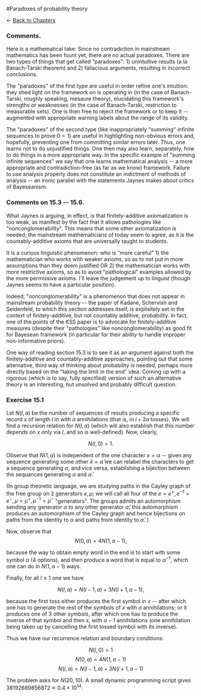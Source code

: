 #Paradoxes of probability theory

$\leftarrow$ [Back to Chapters](./index.html)


### Comments.

Here is a mathematical take: Since no contradiction in mainstream mathematics has been fount yet, there are no actual paradoxes. There are two types of things that get called "paradoxes": 1) unintuitive results (a la Banach-Tarski theorem) and 2) fallacious arguments, resulting in incorrect conclusions.

The "paradoxes" of the first type are useful in order refine one's intuition: they shed light on the framework on is operating in (in the case of Banach-Tarski, roughly speaking, mesaure theory), elucidating this framework's strengths or weaknesses (in the case of Banach-Tarski, restriction to measurable sets). One is then free to reject the framework or to keep it -- augmented with appropriate warning labels about the range of its validity.

 The "paradoxes" of the second type (like inappropriately "summing" infinite sequences to prove $0=1$) are useful in highlighting non-obvious errors and, hopefully, preventing one from committing similar errors later.
 Thus, one learns not to do unjustified things. One then may also learn, separately, how to do things in a more appropriate way. In the specific example of "summing infinite sequences" we say that one learns mathematical analysis -- a more appropriate and contradiction-free (as far as we know) framework. Failure to use analysis properly does not constitute an indictment of methods of analysis -- an ironic  parallel with the statements Jaynes makes about critics of Bayeseanism.  
 
 ### Comments on 15.3 -- 15.6.
 
 
What Jaynes is arguing, in effect, is that finitely-additive axiomatization is too weak, as manifest by the fact that it allows pathologies like "nonconglomerability". This means that some other axiomatization is needed; the mainstream mathematicians of today seem to agree, as it is the countably-additive axioms that are universally taught to students. 

It is a curious linguistic phenomenon: who is "more careful" 1) the mathematician who works with weaker axioms, so as to not put in more assumptions than they deem justified OR 2) the mathematician works with more restrictive axioms, so as to avoid "pathological" examples allowed by the more permissive axioms. I'll leave the judgement up to linguist (though Jaynes seems to have a particular position). 

Indeed, "nonconglomerability" is a phenomenon that does not appear in mainstream probability theory -- the paper of Kadane, Schervish and Seidenfeld, to which this section addresses itself, is explisitely set in the context of finitely-additive, but not countably additive,  probability. In fact, one of the points of the KSS paper is to advocate for finitely-additive measures (despite their "pathologies" like nonconglomerability) as good fit for Bayesean framework (in particular for their ability to handle improper non-informative priors). 
 
 One way of reading section 15.3 is to see it as an argument against both the finitely-additive and countably-additive approaches, pointing out that some alternative, third way of thinking about probability is needed, perhaps more directly based on the "taking the limit in the end" idea. Coming up with a rigorous (which is to say, fully specified) version of such an alternative theory is an interesting, but unsolved and probably difficult question. 
 
 
 ### Exercise 15.1
 
 Let $N(l, a)$ be the number of sequences of results producing a specific record $x$ of length $l$ in with $a$ annihilations (that is, in $l+2a$ tosses). We will find a recursion relation for $N(l, a)$ (which will also establish that this number depends on $x$ only via $l$, and so is well-defined). Now, clearly, 
 
 $$N(l, 0)=1.$$
 
Observe that $N(1, a)$ is independent of the one character $x=\alpha$ -- given any sequence generating some other $\hat{x}=\hat{\alpha}$ we can relabel the characters to get a sequence generating $\alpha$, and vice versa, establishing a bijection between the sequances generating $\alpha$ and $\hat{\alpha}$. 
 
 (In group theoretic language, we are studying paths in the Cayley graph of the free group on 2 generators $e, \mu$; we will call all four of the $e=e^+, e^{-1}=e^-, \mu=\mu^+, \mu^{-1}=\mu^-$ "generators". The groups admits an automorphism sending any generator $\alpha$ to any other generator $\hat{\alpha}$; this automorphism produces an automorphism of the Cayley graph and hence bijections on paths from the identity to $\alpha$ and paths from identity to $\hat{\alpha}$. )
 
 
  Now, observe that 
  $$N(0, a)=4N(1, a-1),$$
  
  because the way to obtain empty word in the end is to start with some symbol $\alpha$ (4 options), and then produce a word that is equal to $\alpha^{-1}$, which one can do in $N(1, a-1)$ ways. 
  
  Finally, for all $l\geq 1$ one we have
  
  $$N(l, a)=N(l-1, a)+3N(l+1, a-1),$$
  
  because the first toss either produces the first symbol in $x$ -- after which one has to generate the rest of the symbols of $x$ with $a$ annihilations; or it produces one of 3 other symbols, after which one has to produce the inverse of that symbol and then $x$, with $a-1$ annihilations  (one annihilation being taken up by cancelling the first tossed symbol with its inverse).
  
  Thus we have our recurrence relation and boundary conditions:
 
$$N(l, 0)=1$$
$$N(0, a)=4N(1, a-1)$$
$$N(l, a)=N(l-1, a)+3N(l+1, a-1)$$

<!---(Note that if we but $N(l, a)=N(|l|, a)$ for $l<0$ the relation in second line becomes identical with the one on the third line.)--->

The problem asks for $N(20, 10)$. A small dynamic programming script gives  $38 192 689 856 872\approx0.4\times10^{14}$.


<!----
http://ksvanhorn.com/bayes/jaynes/node17.html
http://ksvanhorn.com/bayes/Papers/mp.pdf
https://www.ucl.ac.uk/drupal/site_statistics/sites/statistics/files/rr172.pdf
https://www.stat.ubc.ca/technical-reports-archive/doc/212.pdf

---->
